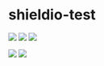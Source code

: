 # shieldio-test
![](https://img.shields.io/badge/Test-gray?style=flat-square)
![](https://img.shields.io/badge/Message-brightgreen?style=flat-square)
![](https://img.shields.io/static/v1?label=Question&message=Unanswered&color=lightgrey&url=https://stackoverflow.com/&url=https://stackoverflow.com/questions/66716288/embedding-shields-io-badge-html-in-github-readme-rst)

<a href="https://google.com" style="margin-right:0;padding-right:0;">![](https://img.shields.io/badge/Test-gray?style=flat-square)</a>
<a href="https://example.com" style="margin-left:0;padding-left:0;">![](https://img.shields.io/badge/Message-brightgreen?style=flat-square)</a>
